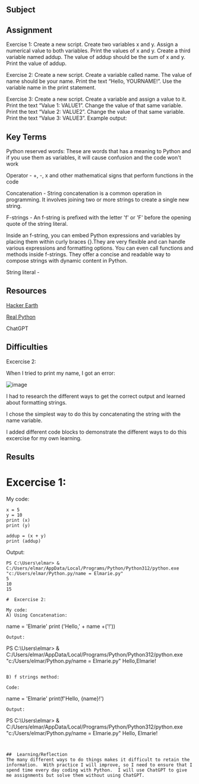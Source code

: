 ##  Subject

##  Assignment

Exercise 1:
Create a new script.
Create two variables x and y. Assign a numerical value to both variables.
Print the values of x and y.
Create a third variable named addup. The value of addup should be the sum of x and y.
Print the value of addup.

 Exercise 2:
Create a new script.
Create a variable called name. The value of name should be your name.
Print the text “Hello, YOURNAME!”. Use the variable name in the print statement. 


 Exercise 3:
Create a new script.
Create a variable and assign a value to it.
Print the text “Value 1: VALUE1”.
Change the value of that same variable.
Print the text “Value 2: VALUE2”.
Change the value of that same variable.
Print the text “Value 3: VALUE3”.
Example output:


##  Key Terms

Python reserved words:
These are words that has a meaning to Python and if you use them as variables, it will cause confusion and the code won't work

Operator - +, -, x and other mathematical signs that perform functions in the code

Concatenation - String concatenation is a common operation in programming. It involves joining two or more strings to create a single new string. 

F-strings - An f-string is prefixed with the letter 'f' or 'F' before the opening quote of the string literal.

Inside an f-string, you can embed Python expressions and variables by placing them within curly braces {}.They are very flexible and can handle various expressions and formatting options. You can even call functions and methods inside f-strings. They offer a concise and readable way to compose strings with dynamic content in Python.

String literal - 



##  Resources

[Hacker Earth](https://www.hackerearth.com/practice/python/getting-started/string/tutorial/)

[Real Python](https://realpython.com/python-string-concatenation/#:~:text=String%20concatenation%20is%20a%20common,its%20own%20pros%20and%20cons.)

ChatGPT

##  Difficulties

Excercise 2:

When I tried to print my name, I got an error:

![image](https://github.com/techgrounds/cloud-assignments-E28MS/assets/151161141/7285db2e-9a6b-4042-9334-a309b627f25d)

I had to research the different ways to get the correct output and learned about formatting strings. 

I chose the simplest way to do this by concatenating the string with the name variable.

I added different code blocks to demonstrate the different ways to do this excercise for my own learning.




##  Results

#  Excercise 1:

My code:
```
x = 5
y = 10
print (x)
print (y)

addup = (x + y)
print (addup)
```

Output:

```
PS C:\Users\elmar> & C:/Users/elmar/AppData/Local/Programs/Python/Python312/python.exe "c:/Users/elmar/Python.py/name = Elmarie.py"
5
10
15

#  Excercise 2:

My code:
A) Using Concatenation:

```
name = 'Elmarie'
print ('Hello,' + name +('!'))
```
Output:
```
PS C:\Users\elmar> & C:/Users/elmar/AppData/Local/Programs/Python/Python312/python.exe "c:/Users/elmar/Python.py/name = Elmarie.py"
Hello,Elmarie!
```

B) f strings method:

Code:
```
name = 'Elmarie'
print(f'Hello, {name}!')
```
Output:
```
PS C:\Users\elmar> & C:/Users/elmar/AppData/Local/Programs/Python/Python312/python.exe "c:/Users/elmar/Python.py/name = Elmarie.py"
Hello, Elmarie!
```


##  Learning/Reflection
The many different ways to do things makes it difficult to retain the information.  With practice I will improve, so I need to ensure that I spend time every day coding with Python.  I will use ChatGPT to give me assignments but solve them without using ChatGPT. 
